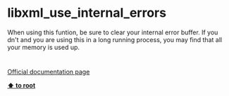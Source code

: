 # libxml_use_internal_errors




<div class="phpcode"><span class="html">
When using this funtion, be sure to clear your internal error buffer. If you dn&apos;t and you are using this in a long running process, you may find that all your memory is used up.</span>
</div>
  

#

[Official documentation page](https://www.php.net/manual/en/function.libxml-use-internal-errors.php)

**[⬆ to root](/)**